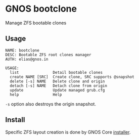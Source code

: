 # GNOS bootclone

Manage ZFS bootable clones

## Usage

```
NAME: bootclone
DESC: Bootable ZFS root clones manager
AUTH: elias@gnos.in

USAGE:
  list               Detail bootable clones
  create NAME [SRC]  Create clone, SRC supports @snapshot
  delete [-s] NAME   Delete clone and origin
  detach [-s] NAME   Detach clone from origin
  update             Update managed grub.cfg
  help               Help
```

`-s` option also destroys the origin snapshot.

## Install

Specific ZFS layout creation is done by GNOS Core [installer](https://github.com/gnos-project/gnos-installer).
